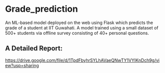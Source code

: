 # Grade_prediction
An ML-based model deployed on the web using Flask which predicts the grade of a student at IIT Guwahati. A model trained using a small dataset of 500+ students via offline survey consisting of 40+ personal questions.  

## A Detailed Report:
https://drive.google.com/file/d/1TpdFbyhrSYLhAVaeQNwTY1VYIKnDch9g/view?usp=sharing
